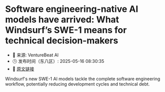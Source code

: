 # Software engineering-native AI models have arrived: What Windsurf’s SWE-1 means for technical decision-makers
- 📅 来源: VentureBeat AI
- 🕒 发布时间（东八区）: 2025-05-16 08:30:35
- 🔗 [原文链接](https://venturebeat.com/ai/software-engineering-native-ai-models-have-arrived-what-windsurfs-swe-1-means-for-technical-decision-makers/)

Windsurf's new SWE-1 AI models tackle the complete software engineering workflow, potentially reducing development cycles and technical debt.